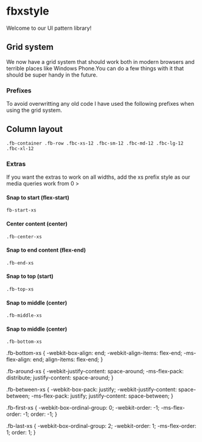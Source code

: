 # fbxstyle
Welcome to our UI pattern library!

## Grid system
We now have a grid system that should work both in modern browsers and terrible places like Windows Phone.You can do a few things with it that should be super handy in the future.

### Prefixes
To avoid overwritting any old code I have used the following prefixes when using the grid system.

## Column layout
``.fb-container .fb-row .fbc-xs-12 .fbc-sm-12 .fbc-md-12 .fbc-lg-12 .fbc-xl-12``

### Extras
If you want the extras to work on all widths, add the xs prefix style as our media queries work from 0 >

#### Snap to start (flex-start)
``fb-start-xs``

#### Center content (center)
``.fb-center-xs``

#### Snap to end content (flex-end)
``.fb-end-xs``

#### Snap to top (start)
``.fb-top-xs``

#### Snap to middle (center)
``.fb-middle-xs``


#### Snap to middle (center)
``.fb-bottom-xs``


.fb-bottom-xs {
  -webkit-box-align: end;
  -webkit-align-items: flex-end;
  -ms-flex-align: end;
  align-items: flex-end;
}

.fb-around-xs {
  -webkit-justify-content: space-around;
  -ms-flex-pack: distribute;
  justify-content: space-around;
}

.fb-between-xs {
  -webkit-box-pack: justify;
  -webkit-justify-content: space-between;
  -ms-flex-pack: justify;
  justify-content: space-between;
}

.fb-first-xs {
  -webkit-box-ordinal-group: 0;
  -webkit-order: -1;
  -ms-flex-order: -1;
  order: -1;
}

.fb-last-xs {
  -webkit-box-ordinal-group: 2;
  -webkit-order: 1;
  -ms-flex-order: 1;
  order: 1;
}
